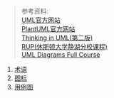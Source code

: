> 参考资料:  
> [UML官方网站](https://www.uml-diagrams.org/)    
> [PlantUML官方网站](https://plantuml.com/zh/)  
> [Thinking in UML(第二版)](https://item.jd.com/10971142.html)  
> [RUP(休斯顿大学静湖分校课程)](https://sceweb.uhcl.edu/helm/RationalUnifiedProcess/process/modguide/ovu_armd.htm)  
> [UML Diagrams Full Course](https://www.youtube.com/watch?v=WnMQ8HlmeXc)


1. [术语](Terms.md)
2. [图标](UMLIcons.md)  
3. [用例图](UMLViews.md)

